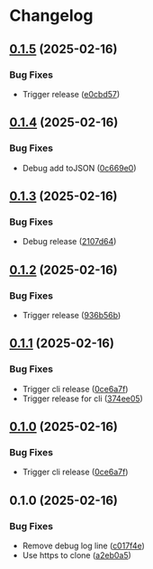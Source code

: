 # Changelog

## [0.1.5](https://github.com/kubeframe/kubeframe/compare/cli-v0.1.4...cli-v0.1.5) (2025-02-16)


### Bug Fixes

* Trigger release ([e0cbd57](https://github.com/kubeframe/kubeframe/commit/e0cbd57f9d81bc69093443247aba89147d6d38a2))

## [0.1.4](https://github.com/kubeframe/kubeframe/compare/cli-v0.1.3...cli-v0.1.4) (2025-02-16)


### Bug Fixes

* Debug add toJSON ([0c669e0](https://github.com/kubeframe/kubeframe/commit/0c669e03adc0100ca821b532f8da17af4fdb15ff))

## [0.1.3](https://github.com/kubeframe/kubeframe/compare/cli-v0.1.2...cli-v0.1.3) (2025-02-16)


### Bug Fixes

* Debug release ([2107d64](https://github.com/kubeframe/kubeframe/commit/2107d645cc095aadc609da577a429623f67c58b0))

## [0.1.2](https://github.com/kubeframe/kubeframe/compare/cli-v0.1.1...cli-v0.1.2) (2025-02-16)


### Bug Fixes

* Trigger release ([936b56b](https://github.com/kubeframe/kubeframe/commit/936b56bba2dfe60128886f97d61e0520a4c950ba))

## [0.1.1](https://github.com/kubeframe/kubeframe/compare/cli-v0.1.0...cli-v0.1.1) (2025-02-16)


### Bug Fixes

* Trigger cli release ([0ce6a7f](https://github.com/kubeframe/kubeframe/commit/0ce6a7fb6cda252240e45cc6b6ff958b78d35c8a))
* Trigger release for cli ([374ee05](https://github.com/kubeframe/kubeframe/commit/374ee05f445c0a32846cfce8660071cf1cfd072e))

## [0.1.0](https://github.com/kubeframe/kubeframe/compare/cli-v0.1.0...cli-v0.1.0) (2025-02-16)


### Bug Fixes

* Trigger cli release ([0ce6a7f](https://github.com/kubeframe/kubeframe/commit/0ce6a7fb6cda252240e45cc6b6ff958b78d35c8a))

## 0.1.0 (2025-02-16)


### Bug Fixes

* Remove debug log line ([c017f4e](https://github.com/kubeframe/kubeframe/commit/c017f4e1d6db7ce4d151bb9130b30a6d96808663))
* Use https to clone ([a2eb0a5](https://github.com/kubeframe/kubeframe/commit/a2eb0a534e006cdbb91fc9c8d4e905853a529e91))
